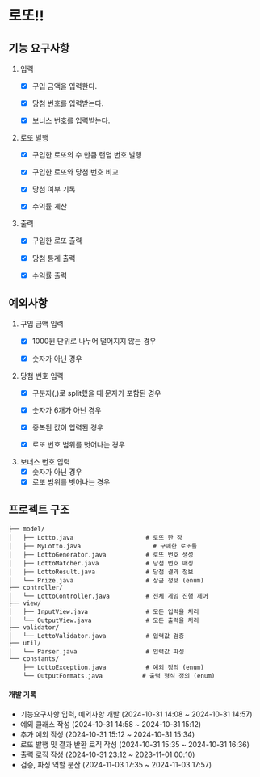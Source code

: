 # 로또!!

## 기능 요구사항
1. 입력
    - [X] 구입 금액을 입력한다.
    - [X] 당첨 번호를 입력받는다.
    - [X] 보너스 번호를 입력받는다.

    
2. 로또 발행
    - [X] 구입한 로또의 수 만큼 랜덤 번호 발행
    - [X] 구입한 로또와 당첨 번호 비교
    - [X] 당첨 여부 기록
    - [X] 수익률 계산


3. 출력
    - [X] 구입한 로또 출력
    - [X] 당첨 통계 출력
    - [x] 수익률 출력

    
## 예외사항
1. 구입 금액 입력
    - [X] 1000원 단위로 나누어 떨어지지 않는 경우
    - [X] 숫자가 아닌 경우


2. 당첨 번호 입력
    - [X] 구분자(,)로 split했을 때 문자가 포함된 경우
    - [X] 숫자가 6개가 아닌 경우
    - [X] 중복된 값이 입력된 경우
    - [X] 로또 번호 범위를 벗어나는 경우


3. 보너스 번호 입력
    - [X] 숫자가 아닌 경우
    - [X] 로또 범위를 벗어나는 경우

## 프로젝트 구조
```text
├── model/
│   ├── Lotto.java                    # 로또 한 장
│   ├── MyLotto.java                    # 구매한 로또들
│   ├── LottoGenerator.java           # 로또 번호 생성
│   ├── LottoMatcher.java             # 당첨 번호 매칭 
│   ├── LottoResult.java              # 당첨 결과 정보
│   └── Prize.java                    # 상금 정보 (enum)
├── controller/
│   └── LottoController.java          # 전체 게임 진행 제어
├── view/
│   ├── InputView.java                # 모든 입력을 처리
│   └── OutputView.java               # 모든 출력을 처리
├── validator/
│   └── LottoValidator.java           # 입력값 검증
├── util/
│   └── Parser.java                   # 입력값 파싱
└── constants/
    ├── LottoException.java           # 예외 정의 (enum)
    └── OutputFormats.java           # 출력 형식 정의 (enum)
```

#### 개발 기록
- 기능요구사항 입력, 예외사항 개발 (2024-10-31 14:08 ~ 2024-10-31 14:57)
- 예외 클래스 작성 (2024-10-31 14:58 ~ 2024-10-31 15:12)
- 추가 예외 작성 (2024-10-31 15:12 ~ 2024-10-31 15:34)
- 로또 발행 및 결과 반환 로직 작성 (2024-10-31 15:35 ~ 2024-10-31 16:36)
- 출력 로직 작성 (2024-10-31 23:12 ~ 2023-11-01 00:10)
- 검증, 파싱 역할 분산 (2024-11-03 17:35 ~ 2024-11-03 17:57)